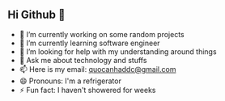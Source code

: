 ## Hi Github 👋
- 🔭 I’m currently working on some random projects
- 🌱 I’m currently learning software engineer
- 🤔 I’m looking for help with my understanding around things
- 💬 Ask me about technology and stuffs
- 📫 Here is my email: quocanhaddc@gmail.com
- 😄 Pronouns: I'm a refrigerator 
- ⚡ Fun fact: I haven't showered for weeks
<!--
**QuanhVipPro/QuanhVipPro** is a ✨ _special_ ✨ repository because its `README.md` (this file) appears on your GitHub profile.

Here are some ideas to get you started:

- 🔭 I’m currently working on ...
- 🌱 I’m currently learning ...
- 👯 I’m looking to collaborate on ...
- 🤔 I’m looking for help with ...
- 💬 Ask me about ...
- 📫 How to reach me: ...
- 😄 Pronouns: ...
- ⚡ Fun fact: ...
-->
